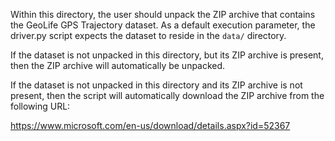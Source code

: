 Within this directory, the user should unpack the ZIP archive that contains the GeoLife GPS Trajectory dataset.
As a default execution parameter, the driver.py script expects the dataset to reside in the ``data/`` directory.

If the dataset is not unpacked in this directory, but its ZIP archive is present, then the ZIP archive will automatically be unpacked.

If the dataset is not unpacked in this directory and its ZIP archive is not present, then the script will automatically download the ZIP archive from the following URL:

https://www.microsoft.com/en-us/download/details.aspx?id=52367

